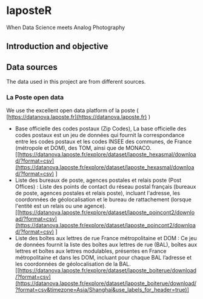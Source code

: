 # laposteR
When Data Science meets Analog Photography

## Introduction and objective

## Data sources
The data used in this project are from different sources.

### La Poste open data
We use the excellent open data platform of la poste (
[https://datanova.laposte.fr](https://datanova.laposte.fr) )

- Base officielle des codes postaux (Zip Codes), La base officielle des codes postaux est un jeu de données qui fournit la correspondance entre les codes postaux et les codes INSEE des communes, de France (métropole et DOM), des TOM, ainsi que de MONACO. [[https://datanova.laposte.fr/explore/dataset/laposte_hexasmal/download/?format=csv](https://datanova.laposte.fr/explore/dataset/laposte_hexasmal/download/?format=csv)  ]
- Liste des bureaux de poste, agences postales et relais poste (Post Offices) : Liste des points de contact du réseau postal français (bureaux de poste, agences postales et relais poste), incluant l'adresse, les coordonnées de géolocalisation et le bureau de rattachement (lorsque l'entité est un relais ou une agence). [[https://datanova.laposte.fr/explore/dataset/laposte_poincont2/download/?format=csv](https://datanova.laposte.fr/explore/dataset/laposte_poincont2/download/?format=csv) ]
- Liste des boîtes aux lettres de rue France métropolitaine et DOM : Ce jeu de données fournit la liste des boîtes aux lettres de rue (BAL), boîtes aux lettres et boîtes aux lettres modulables, présentes en France métropolitaine et dans les DOM, incluant pour chaque BAL l’adresse et les coordonnées de géolocalisation de la BAL. [[https://datanova.laposte.fr/explore/dataset/laposte_boiterue/download/?format=csv](https://datanova.laposte.fr/explore/dataset/laposte_boiterue/download/?format=csv&timezone=Asia/Shanghai&use_labels_for_header=true)]